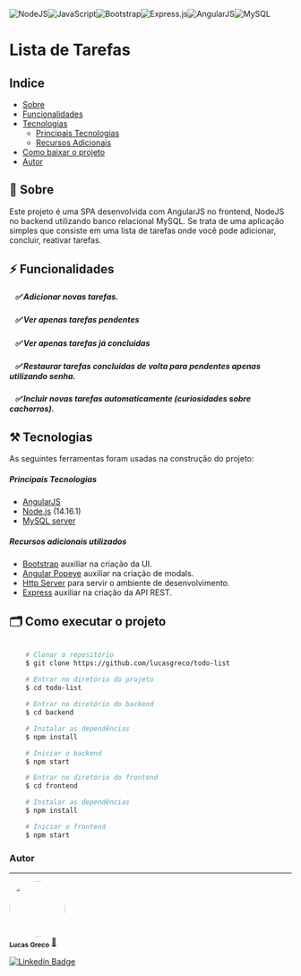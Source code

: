<img alt="NodeJS" src="https://img.shields.io/badge/node.js%20-%2343853D.svg?&style=for-the-badge&logo=node.js&logoColor=white"/><img alt="JavaScript" src="https://img.shields.io/badge/javascript%20-%23323330.svg?&style=for-the-badge&logo=javascript&logoColor=%23F7DF1E"/><img alt="Bootstrap" src="https://img.shields.io/badge/bootstrap%20-%23563D7C.svg?&style=for-the-badge&logo=bootstrap&logoColor=white"/><img alt="Express.js" src="https://img.shields.io/badge/Express.js-404D59?style=for-the-badge"><img alt="AngularJS" src="https://img.shields.io/badge/AngularJS-E23237?style=for-the-badge&logo=angularjs&logoColor=white"><img alt="MySQL" src="https://img.shields.io/badge/MySQL-00000F?style=for-the-badge&logo=mysql&logoColor=white">

# Lista de Tarefas

## Indice

- [Sobre](#-sobre)
- [Funcionalidades](#-funcionalidades)
- [Tecnologias](#-tecnologias)
    - [Principais Tecnologias](#-principais-tecnologias)
    - [Recursos Adicionais](#-recursos-adicionais-utilizados)
- [Como baixar o projeto](#-como-baixar-o-projeto)
- [Autor](#-autor)


## 🔖 Sobre
Este projeto é uma SPA desenvolvida com AngularJS no frontend, NodeJS no backend utilizando banco relacional MySQL. Se trata de uma aplicação simples que consiste em uma lista de tarefas onde você pode adicionar, concluir, reativar tarefas.


## ⚡ Funcionalidades

##### &nbsp;&nbsp;&nbsp;✅ Adicionar novas tarefas.
##### &nbsp;&nbsp;&nbsp;✅ Ver apenas tarefas pendentes
##### &nbsp;&nbsp;&nbsp;✅ Ver apenas tarefas já concluidas
##### &nbsp;&nbsp;&nbsp;✅ Restaurar tarefas concluidas de volta para pendentes apenas utilizando senha.
##### &nbsp;&nbsp;&nbsp;✅ Incluir novas tarefas automaticamente (curiosidades sobre cachorros).

## ⚒️  Tecnologias

As seguintes ferramentas foram usadas na construção do projeto:

##### Principais Tecnologias
- [AngularJS](https://angularjs.org/)
- [Node.js](https://nodejs.org/en/) (14.16.1)
- [MySQL server](https://dev.mysql.com/)


##### Recursos adicionais utilizados
- [Bootstrap](https://getbootstrap.com/) auxiliar na criação da UI.
- [Angular Popeye](https://pathgather.github.io/popeye/) auxiliar na criação de modals.
- [Http Server](https://www.npmjs.com/package/http-server) para servir o ambiente de desenvolvimento.
- [Express](https://expressjs.com/pt-br/) auxiliar na criação da API REST.


## 🗂 Como executar o projeto

```bash

    # Clonar o repositório
    $ git clone https://github.com/lucasgreco/todo-list
    
    # Entrar no diretório do projeto
    $ cd todo-list

    # Entrar no diretório do backend
    $ cd backend

    # Instalar as dependências
    $ npm install

    # Iniciar o backend
    $ npm start

    # Entrar no diretório do frontend
    $ cd frontend

    # Instalar as dependências
    $ npm install

    # Iniciar o frontend
    $ npm start
```




### Autor
---

<a href="https://github.com/lucasgreco">
 <img style="border-radius: 50%;" src="https://avatars.githubusercontent.com/u/50213462?s=400&u=9a9890c5a5238d6ddc9d8bb0eed4fc4a2460d54c&v=4" width="100px;" alt=""/>
 <br />
 <sub><b>Lucas Greco</b></sub></a> <a href="https://github.com/lucasgreco" title="Github">🚀</a>



[![Linkedin Badge](https://img.shields.io/badge/-Lucas-blue?style=flat-square&logo=Linkedin&logoColor=white&link=https://www.linkedin.com/in/lucas-greco1/)](https://www.linkedin.com/in/lucas-greco1/) 
